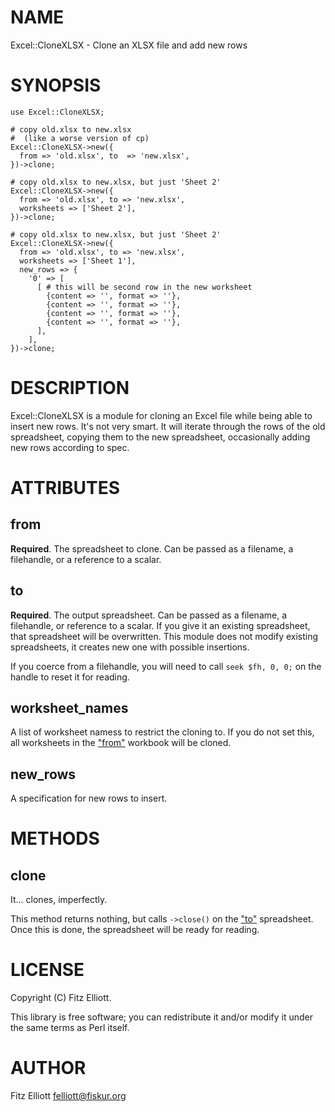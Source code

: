 # NAME

Excel::CloneXLSX - Clone an XLSX file and add new rows

# SYNOPSIS

    use Excel::CloneXLSX;

    # copy old.xlsx to new.xlsx
    #  (like a worse version of cp)
    Excel::CloneXLSX->new({
      from => 'old.xlsx', to  => 'new.xlsx',
    })->clone;

    # copy old.xlsx to new.xlsx, but just 'Sheet 2'
    Excel::CloneXLSX->new({
      from => 'old.xlsx', to => 'new.xlsx',
      worksheets => ['Sheet 2'],
    })->clone;

    # copy old.xlsx to new.xlsx, but just 'Sheet 2'
    Excel::CloneXLSX->new({
      from => 'old.xlsx', to => 'new.xlsx',
      worksheets => ['Sheet 1'],
      new_rows => {
        '0' => [
          [ # this will be second row in the new worksheet
            {content => '', format => ''},
            {content => '', format => ''},
            {content => '', format => ''},
            {content => '', format => ''},
          ],
        ],
    })->clone;

# DESCRIPTION

Excel::CloneXLSX is a module for cloning an Excel file while being
able to insert new rows.  It's not very smart.  It will iterate
through the rows of the old spreadsheet, copying them to the new
spreadsheet, occasionally adding new rows according to spec.

# ATTRIBUTES

## from

**Required**.  The spreadsheet to clone.  Can be passed as a filename,
a filehandle, or a reference to a scalar.

## to

**Required**.  The output spreadsheet.  Can be passed as a filename, a
filehandle, or reference to a scalar.  If you give it an existing
spreadsheet, that spreadsheet will be overwritten.  This module does
not modify existing spreadsheets, it creates new one with possible
insertions.

If you coerce from a filehandle, you will need to call
`seek $fh, 0, 0;` on the handle to reset it for reading.

## worksheet\_names

A list of worksheet namess to restrict the cloning to.  If you do not
set this, all worksheets in the ["from"](#from) workbook will be cloned.

## new\_rows

A specification for new rows to insert.

# METHODS

## clone

It... clones, imperfectly.

This method returns nothing, but calls `->close()` on the ["to"](#to)
spreadsheet.  Once this is done, the spreadsheet will be ready for
reading.

# LICENSE

Copyright (C) Fitz Elliott.

This library is free software; you can redistribute it and/or modify
it under the same terms as Perl itself.

# AUTHOR

Fitz Elliott <felliott@fiskur.org>
